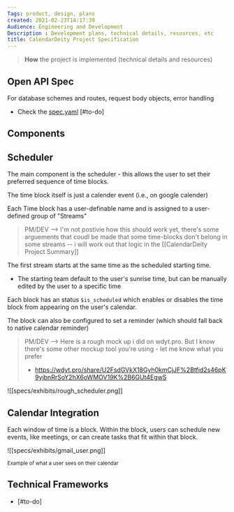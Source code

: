 ```yaml
---
Tags: product, design, plans
created: 2021-02-23T14:17:39
Audience: Engineering and Development
Description : Development plans, technical details, resources, etc
title: CalendarDeity Project Specification
---
```


> **How** the project is implemented (technical details and resources)

## Open API Spec

For database schemes and routes, request body objects, error handling

- Check the [spec.yaml](spec.yaml) [#to-do]

## Components

## Scheduler

The main component is the scheduler - this allows the user to set their preferred sequence of time blocks.

The time block itself is just a calender event (i.e., on google calender)

Each Time block has a user-definable name and is assigned to a user-defined group of "Streams"

> PM/DEV --> I'm not postivie how this should work yet, there's some arguements that coudl be made that some time-blocks don't belong in some streams -- i will work out that logic in the [[CalendarDeity Project Summary]]

The first stream starts at the same time as the scheduled starting time.

- The starting team default to the user's sunrise time, but can be manually edited by the user to a specific time

Each block has an status `$is_scheduled` which enables or disables the time block from appearing on the user's calendar.

The block can also be configured to set a reminder (which should fall back to native calendar reminder)

> PM/DEV --> Here is a rough mock up i did on wdyt.pro. But I know there's some other mockup tool you're using - let me know what you prefer
>
> - <https://wdyt.pro/share/U2FsdGVkX18Gyh0kmCjJF%2Btfid2s46pK9yjbnRrSoY2hX6oWMOV19K%2B6GUt4EgwS>

![[specs/exhibits/rough_scheduler.png]]

## Calendar Integration

Each window of time is a block. Within the block, users can schedule new events, like meetings, or can create tasks that fit within that block.

![[specs/exhibits/gmail_user.png]]

<small>Example of what a user sees on their calendar</small>

## Technical Frameworks

- [#to-do]
